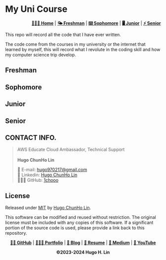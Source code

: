 # My Uni Course

<div align="right">
    <p>
        <a href="https://1chooo.github.io/my-uni-courses/"><b>👨🏻‍💻 Home</b></a> |
        <a href="https://1chooo.github.io/my-uni-courses/freshman/"><b>🌤️ Freshman</b></a> |
        <a href="https://1chooo.github.io/my-uni-courses/sophomore/"><b>⌨️ Sophomore</b></a> |
        <a href="https://1chooo.github.io/my-uni-courses/junior/"><b>🖥️ Junior</b></a> |
        <a href="https://1chooo.github.io/my-uni-courses/senior/"><b>⚡️ Senior</b></a>
    </p>
</div>

This repo will record all the code that I have ever written. 

The code come from the courses in my university or the internet that learned by myself, this will record what I revolute in the coding skill and how my computer science trip develop.

## Freshman


## Sophomore


## Junior



## Senior


## CONTACT INFO.

> AWS Educate Cloud Ambassador, Technical Support 
> <br>
> <br>
> **Hugo ChunHo Lin**
> 
> <aside>
>   📩 E-mail: <a href="mailto:hugo970217@gmail.com">hugo970217@gmail.com</a>
> <br>
>   🧳 Linkedin: <a href="https://www.linkedin.com/in/1chooo/">Hugo ChunHo Lin</a>
> <br>
>   👨🏻‍💻 GitHub: <a href="https://github.com/1chooo">1chooo</a>
>    
> </aside>

## License
Released under [MIT](https://1chooo.github.io/my-uni-courses/LICENSE) by [Hugo ChunHo Lin](https://github.com/1chooo).

This software can be modified and reused without restriction.
The original license must be included with any copies of this software.
If a significant portion of the source code is used, please provide a link back to this repository.


<div align="center">
    <p>
        <a href="https://github.com/1chooo" target="_blank"><b>👨🏻 GitHub</b></a> |
        <a href="https://1chooo-github-io-1chooo.vercel.app/" target="_blank"><b>👨🏻‍💻 Portfolio</b></a> |
        <a href="https://1chooo.github.io/1chooo-blog/" target="_blank"><b>📓 Blog</b></a> |
        <a href="https://1chooo-github-io-1chooo.vercel.app/resume" target="_blank"><b>🧳 Resume</b></a> |
        <a href="https://medium.com/@1chooo" target="_blank"><b>📠 Medium</b></a> |
        <a href="https://www.youtube.com/channel/UCpBU1rXOfdTtxX939f_P_dA" target="_blank"><b>🎥 YouTube</b></a>
    </p>
    <div>
        <b>©2023-2024  Hugo H. Lin</b>
    </div>
</div>